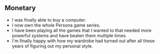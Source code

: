 ## Monetary
- I was finally able to buy a computer.
- I now own the whole Persona game series.
- I have been playing all the games that I wanted to that needed more powerful systems and have beaten them multiple times.
- I'm finally happy with how my wardrobe had turned out after all these years of figuring out my personal style.
